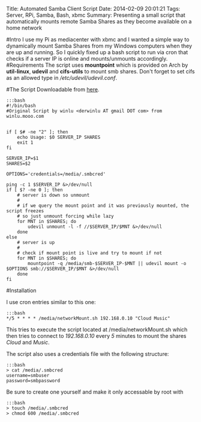 Title: Automated Samba Client Script
Date: 2014-02-09 20:01:21
Tags: Server, RPi, Samba, Bash, xbmc
Summary: Presenting a small script that automatically mounts remote Samba Shares as they become available on a home network

#Intro
I use my Pi as mediacenter with xbmc and I wanted a simple way to dynamically mount Samba Shares from my Windows computers when they are up and running. So I quickly fixed up a bash script to run via cron that checks if a server IP is online and mounts/unmounts accordingly.
#Requirements
The script uses **mountpoint** which is provided on Arch by **util-linux**, **udevil** and **cifs-utils** to mount smb shares. Don't forget to set cifs as an allowed type in */etc/udevil/udevil.conf*.

#The Script
Downloadable from [here](|filename|/static/networkMount.sh).

    :::bash
    #!/bin/bash
    #Original Script by winlu <derwinlu AT gmail DOT com> from winlu.mooo.com
    
    
    if [ $# -ne "2" ]; then
        echo Usage: $0 SERVER_IP SHARES
        exit 1
    fi
    
    SERVER_IP=$1
    SHARES=$2
    
    OPTIONS='credentials=/media/.smbcred'
    
    ping -c 1 $SERVER_IP &>/dev/null
    if [ $? -ne 0 ]; then
        # server is down so unmount
        #
        # if we query the mount point and it was previously mounted, the script freezes
        # so just unmount forcing while lazy
        for MNT in $SHARES; do
            udevil unmount -l -f //$SERVER_IP/$MNT &>/dev/null
        done
    else
        # server is up
        #
        # check if mount point is live and try to mount if not
        for MNT in $SHARES; do
            mountpoint -q /media/smb-$SERVER_IP-$MNT || udevil mount -o $OPTIONS smb://$SERVER_IP/$MNT &>/dev/null
        done
    fi
    

#Installation

I use cron entries similar to this one:

    :::bash
    */5 * * * * /media/networkMount.sh 192.168.0.10 "Cloud Music"

This tries to execute the script located at /media/networkMount.sh which then tries to connect to *192.168.0.10* every *5* minutes to mount the shares *Cloud* and *Music*.

The script also uses a credentials file with the following structure:

    :::bash
    > cat /media/.smbcred
    username=smbuser
    password=smbpassword

Be sure to create one yourself and make it only accessable by root with 

    :::bash
    > touch /media/.smbcred
    > chmod 600 /media/.smbcred

